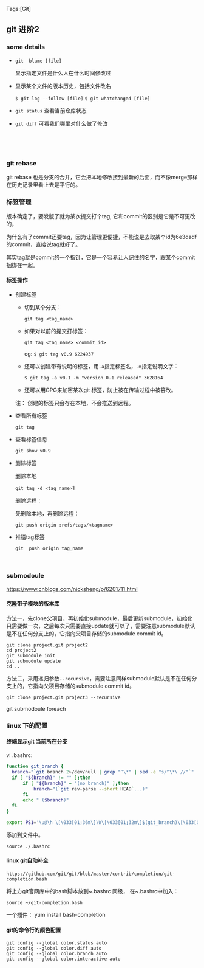 Tags:[Git]

## git 进阶2



###  some details

* `git  blame [file] `   

  显示指定文件是什么人在什么时间修改过

* 显示某个文件的版本历史，包括文件改名

  `$ git log --follow [file]`
  `$ git whatchanged [file]`

* `git status`  查看当前仓库状态

* `git diff`    可看我们哪里对什么做了修改

  ​

  ​

### git rebase

git rebase 也是分支的合并，它会把本地修改接到最新的后面，而不像merge那样在历史记录里看上去是平行的。



### 标签管理

版本确定了，要发版了就为某次提交打个tag, 它和commit的区别是它是不可更改的，

为什么有了commit还要tag，因为让管理更便捷，不能说是去取某个id为6e3dadf的commit，直接说tag就好了。

其实tag就是commit的一个指针，它是一个容易让人记住的名字，跟某个commit捆绑在一起。



#### 标签操作

* 创建标签

  * 切到某个分支：

    `git tag <tag_name>`

  * 如果对以前的提交打标签：

    `git tag <tag_name> <commit_id>`

    eg: `$ git tag v0.9 6224937`

  * 还可以创建带有说明的标签，用`-a`指定标签名，`-m`指定说明文字：

    ```
    $ git tag -a v0.1 -m "version 0.1 released" 3628164
    ```

  * 还可以用GPG来加密某次git 标签，防止被在传输过程中被篡改。

  注： 创建的标签只会存在本地，不会推送到远程。

* 查看所有标签

  `git tag`

* 查看标签信息

  `git show v0.9`

* 删除标签

  删除本地

  `git tag -d <tag_name>`1

  删除远程：

  先删除本地，再删除远程：

  `git push origin :refs/tags/<tagname>`

* 推送tag标签

  `git  push origin tag_name`

  ​


### submodoule

https://www.cnblogs.com/nicksheng/p/6201711.html

#### 克隆带子模块的版本库

方法一，先clone父项目，再初始化submodule，最后更新submodule，初始化只需要做一次，之后每次只需要直接update就可以了，需要注意submodule默认是不在任何分支上的，它指向父项目存储的submodule commit id。

```
git clone project.git project2
cd project2
git submodule init
git submodule update
cd ..
```

方法二，采用递归参数`--recursive`，需要注意同样submodule默认是不在任何分支上的，它指向父项目存储的submodule commit id。

```
git clone project.git project3 --recursive
```



git submodoule foreach





### linux 下的配置

#### 终端显示git 当前所在分支

vi .bashrc:

```bash
function git_branch {
  branch="`git branch 2>/dev/null | grep "^\*" | sed -e "s/^\*\ //"`"
  if [ "${branch}" != "" ];then
      if [ "${branch}" = "(no branch)" ];then
          branch="(`git rev-parse --short HEAD`...)"
      fi
      echo " ($branch)"
  fi
}

export PS1='\u@\h \[\033[01;36m\]\W\[\033[01;32m\]$(git_branch)\[\033[00m\] \$ '
```

添加到文件中。

`source ./.bashrc`



#### linux git自动补全

`https://github.com/git/git/blob/master/contrib/completion/git-completion.bash `

将上方git官网库中的bash脚本放到~.bashrc 同级， 在~.bashrc中加入：

`source ~/git-completion.bash`



一个插件： yum install bash-completion  



#### git的命令行的颜色配置

```
git config --global color.status auto 
git config --global color.diff auto 
git config --global color.branch auto 
git config --global color.interactive auto
```


